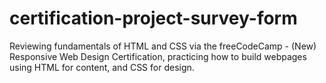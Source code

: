 # certification-project-survey-form

Reviewing fundamentals of HTML and CSS via the freeCodeCamp - (New) Responsive Web Design Certification, practicing how to build webpages using HTML for content, and CSS for design.
